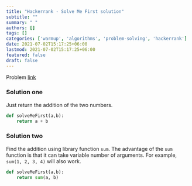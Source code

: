 ```yaml
---
title: "Hackerrank - Solve Me First solution"
subtitle: ""
summary: " "
authors: []
tags: []
categories: ['warmup', 'algorithms', 'problem-solving', 'hackerrank']
date: 2021-07-02T15:17:25+06:00
lastmod: 2021-07-02T15:17:25+06:00
featured: false
draft: false
---
```

Problem [link](https://www.hackerrank.com/challenges/solve-me-first/problem)

### Solution one

Just return the addition of the two numbers.

```python
def solveMeFirst(a,b):
	return a + b
```

### Solution two

Find the addition using library function `sum`. The advantage of the `sum` function is that it can take variable number of arguments. For example, `sum(1, 2, 3, 4)` will also work.

```python
def solveMeFirst(a,b):
	return sum(a, b)
```